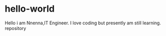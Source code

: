 # hello-world
Hello i am Nnenna,IT Engineer. I love coding but presently am still learning.
repository
